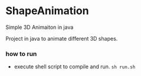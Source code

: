 ShapeAnimation
==============

Simple 3D Animaiton in java

Project in java to animate different 3D shapes.

### how to run

 * execute shell script to compile and run.
   `sh run.sh`
